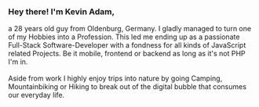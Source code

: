 ### Hey there! I'm Kevin Adam,

a 28 years old guy from Oldenburg, Germany. I gladly managed to turn one of my Hobbies into a Profession. This led me ending up as a passionate Full-Stack Software-Developer with a fondness for all kinds of JavaScript related Projects. Be it mobile, frontend or backend as long as it's not PHP I'm in.
\
\
Aside from work I highly enjoy trips into nature by going Camping, Mountainbiking or Hiking to break out of the digital bubble that consumes our everyday life.
